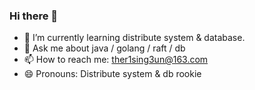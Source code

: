 ### Hi there 👋


<!-- **TheR1sing3un/TheR1sing3un** is a ✨ _special_ ✨ repository because its `README.md` (this file) appears on your GitHub profile. -->

<!-- Here are some ideas to get you started: -->

- 🌱 I’m currently learning distribute system & database. 
- 💬 Ask me about java / golang / raft / db
- 📫 How to reach me: ther1sing3un@163.com
- 😄 Pronouns: Distribute system & db rookie


